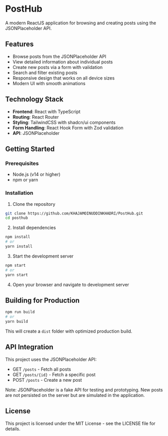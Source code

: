 # PostHub

A modern ReactJS application for browsing and creating posts using the JSONPlaceholder API.

## Features

- Browse posts from the JSONPlaceholder API
- View detailed information about individual posts
- Create new posts via a form with validation
- Search and filter existing posts
- Responsive design that works on all device sizes
- Modern UI with smooth animations

## Technology Stack

- **Frontend**: React with TypeScript
- **Routing**: React Router
- **Styling**: TailwindCSS with shadcn/ui components
- **Form Handling**: React Hook Form with Zod validation
- **API**: JSONPlaceholder

## Getting Started

### Prerequisites

- Node.js (v14 or higher)
- npm or yarn

### Installation

1. Clone the repository
```bash
git clone https://github.com/KHAJAMOINUDDINKHADRI/PostHub.git
cd posthub
```

2. Install dependencies
```bash
npm install
# or
yarn install
```

3. Start the development server
```bash
npm start
# or
yarn start
```

4. Open your browser and navigate to development server

## Building for Production

```bash
npm run build
# or
yarn build
```

This will create a `dist` folder with optimized production build.


## API Integration

This project uses the JSONPlaceholder API:

- GET `/posts` - Fetch all posts
- GET `/posts/{id}` - Fetch a specific post
- POST `/posts` - Create a new post

Note: JSONPlaceholder is a fake API for testing and prototyping. New posts are not persisted on the server but are simulated in the application.

## License

This project is licensed under the MIT License - see the LICENSE file for details.
